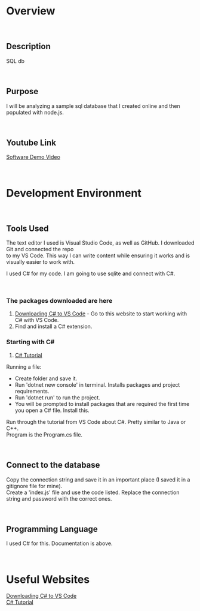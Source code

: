  # Overview 

<p>&nbsp;</p>

## Description
SQL db

<p>&nbsp;</p>

## Purpose 
I will be analyzing a sample sql database that I created online and then populated with node.js.  

<p>&nbsp;</p>

## Youtube Link

[Software Demo Video](https://youtu.be/gvyfMaEIxns)

<p>&nbsp;</p>

# Development Environment

<p>&nbsp;</p>

## Tools Used

The text editor I used is Visual Studio Code, as well as GitHub. I downloaded Git and connected the repo  
to my VS Code. This way I can write content while ensuring it works and is visually easier to work with. 

I used C# for my code. I am going to use sqlite and connect with C#.  

<p>&nbsp;</p>

### The packages downloaded are here
1. [Downloading C# to VS Code](https://code.visualstudio.com/docs/languages/csharp) - Go to this website to start working with C# with VS Code.  
2. Find and install a C# extension.  


### Starting with C#
1. [C# Tutorial](https://docs.microsoft.com/en-us/dotnet/core/tutorials/with-visual-studio-code)  

Running a file:
* Create folder and save it.  
* Run 'dotnet new console' in terminal. Installs packages and project requirements.  
* Run 'dotnet run' to run the project.  
* You will be prompted to install packages that are required the first time you open a C# file. Install this.  

Run through the tutorial from VS Code about C#. Pretty similar to Java or C++.  
Program is the Program.cs file.  

<p>&nbsp;</p>

## Connect to the database
Copy the connection string and save it in an important place (I saved it in a gitignore file for mine).  
Create a 'index.js' file and use the code listed. Replace the connection string and password with the correct ones. 

<p>&nbsp;</p>

## Programming Language
I used C# for this. Documentation is above.   


<p>&nbsp;</p>

# Useful Websites

[Downloading C# to VS Code](https://code.visualstudio.com/docs/languages/csharp)  
[C# Tutorial](https://docs.microsoft.com/en-us/dotnet/core/tutorials/with-visual-studio-code)
